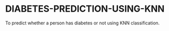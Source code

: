 # DIABETES-PREDICTION-USING-KNN
To predict whether a person has diabetes or not using KNN classification.
